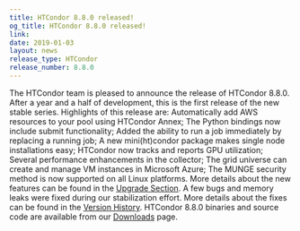 ```yaml
---
title: HTCondor 8.8.0 released!
og_title: HTCondor 8.8.0 released!
link: 
date: 2019-01-03
layout: news
release_type: HTCondor
release_number: 8.8.0
---
```


The HTCondor team is pleased to announce the release of HTCondor 8.8.0. After a year and a half of development, this is the first release of the new stable series.  Highlights of this release are: Automatically add AWS resources to your pool using HTCondor Annex; The Python bindings now include submit functionality; Added the ability to run a job immediately by replacing a running job; A new mini(ht)condor package makes single node installations easy; HTCondor now tracks and reports GPU utilization; Several performance enhancements in the collector; The grid universe can create and manage VM instances in Microsoft Azure; The MUNGE security method is now supported on all Linux platforms.  More details about the new features can be found in the <a href="http://htcondor.org/manual/v8.8.0/Upgradingfromthe86seriestothe88seriesofHTCondor.html"> Upgrade Section</a>.  A few bugs and memory leaks were fixed during our stabilization effort.  More details about the fixes can be found in the <a href="http://htcondor.org/manual/v8.8.0/StableReleaseSeries88.html"> Version History</a>.  HTCondor 8.8.0 binaries and source code are available from our <a href="http://htcondor.org/downloads/">Downloads</a> page. 
